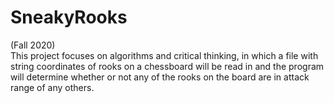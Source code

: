 # SneakyRooks
(Fall 2020)<br>This project focuses on algorithms and critical thinking, in which a file with string coordinates of rooks on a chessboard will be read in and the program will determine whether or not any of the rooks on the board are in attack range of any others. 
